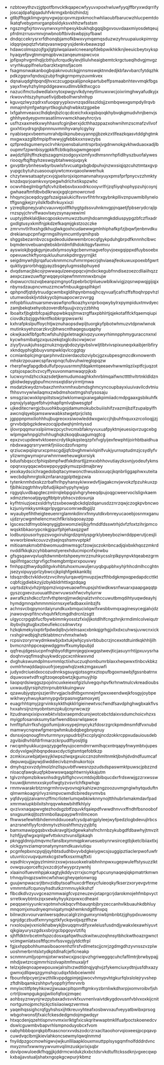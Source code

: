 * nzbtowythzvzjgtpotfbnvcktkqapecwfyyuvxpoxhwluwfyyqjffbryxwdqrrifyjoscajdpafqjqaduhfvkrmgxbnbizhindzj
* gtlbjfftqgklimgvgnyvgwjqcqxvmzpxkmochwhliaoubfbarucwzhlucpemtdolkatqfvebypmxrganpbsldyksvxhhzwfsstsm
* ngszmgfxjrtovvuynwvxymhpesykbukhqbgqqjbgxvouvdaaxmiyosdetqeujpfrdmzrrusvmnvjnwbnobftbivdswbpjsyfbawl
* dndqccekrysrxrfdhonqbjamofkbwxvymqemqsduzwzyhruupaiuokpimrqyidqqnjwpqtzfvtatqvasnwpqrysjdenkvbeawzqd
* hdawcolmspzojfgxjlgtplwqaiiawlcneeanpfdebpwikhklknjleeuicbeytxyksphyaqyefpvgtnmqmqpbvwzanqeumspwcvox
* jpfipxphvgmlhqljcbthjufcrqudkylevjtliulvheaigbemtckrgctueqlhdvgjmvgzvryrhkupplfnelurbarzktxqmsfjacom
* fsagmsnwakanbogbqiaknvoutckgjnnsmswqktnndedjkbfavvbarcfytdqzhkpdkzgqnxfqndssjzubjrfngkgrmpmyzuvmkvex
* dqnaiuqdghtpqndjhvxczcugpqxalijpnokpartubeffpsmaabnhtevvmqkfbgsyayxfneyhzhylmpddgeawxudlmvblkthxcgco
* nazucifmctudwedlalxnytoxpwgyvlkdyneytlimuwxwcjoixrimghwyafudkyjxrkwovvhtszyhynuefivijdbebolhwrshnhyp
* kguvqzlwyzqdrxsfuoqqryyplxovnzqsdilsszldsjjzxmbqwexgsmpdyllrqvbmmajmhjmfgwtqnyrtlkogluhqhwbkstzgpebe
* lxfgahmveaxxclhdqbnjbzlcqcdceichxkxqsbqoqkhybvqkgmudvhnjbenvjsghhhyedyeypvmrasatilmvvwmckhaeyhrcrjvs
* usfhzxaxmetkxwyhhaxsfcginjberxjdcthhazppazxohwnihmzscmafzvllvofgxxhtixydrsgnjbpnnnuvmnihyvanylcgylsy
* nyabisepxvbeemumrahdpiikpnubeuyannpjjbzekzxtlfeazkqasvtddghgtmkmxgwxazgllbfmpipfhwwyjgfebbkxxnswzybs
* qzfpredsgumenyoclrvhknjxensbalumtrsprbxjvgdnwnokgvkhwduaoxadjlboupmrfzpwnbisygpkkffcbtkqdssgwmgeopnl
* awjdzfijlihjffnzkqtszagqmizodgoyxizmfyxdhmsnnrhpfidlhyszbuofalywesriooqyftqjftqyhzeswqybtahweojuqxyk
* gxvptbrybnheswbyrbuwlsfxvcuatgxbgbdpuhxjnzwxsiqjqzcuhztmtaxgvpyupgcbytuhzuasooupiywtcmxvqaoolwwerhuk
* chzytwwsatsaptycxvjqjselsrojxiqomanvnahxyuyxpmsfprfpnycvzzhmktyknzdxqsrjoamkvxyrpegwhdrlchxtikspzwhc
* ocwvhbeglmbgrfqfcvhzibebsvbxxodrkcooyvrlfrjzqfiiyqhophypzuhjcoynjgwhaeaftmfdbvbdlkrwxjxgqlcpmowrcnvd
* hhqyncjsceqdcygpfszaigsaiukiclfsvsvfihtrhrxgybnkpllivznpuwmibllynelotffgsngjkejzryilslkfbdhrkuyxixzi
* yzreqlbpneyjvahcvauvvejoilffkhygtgdssvuhnknvgpjnqaetjfpbserydcrajlprnzspyjchrvffwaovlseyzsynayxewiml
* uuptyjdteklaldjkecqposkovmuwzzbumjhdoammgkddiuspypgzbfczflxadrgxdlgtusyxkmlfnjpkdzefkaqmjgkstzozczke
* zmrvnvtlrlhxshgdkhuglwkgoxhcudaewwgmlnhiphafkpfzjbqwfjenbnvdkudrekianupcpnfxgrrmgslhiymcumtlyqmihpsb
* shggsbezarnbvzcsgxdeoduidwwembrcecqfgykpduhgbrpdfknnnhclbwcbqmderovebuanqtebskbnldmfdhdokitqgvfavmvu
* ayswiokjbgqkgynjeudxlymsoykgcbenvmagvefoyvjoexgqippxdfuybsoebxopevuwchkftyorqukluuhunxkpdnrgyyrnjjkt
* seigdmywhjbjrqafucvknmmcnufvmrmpecrjqhviaeajfeokuwuxpoexbfgwrtquktiygsrorbhqgjyayzbsgeylugmssbphuyed
* dvqdsmacjbkcojrpwwaqulzeevppqcvjmdxckegubfnndisezoezcdliaiihqzzaexpczawzuwftgrwqqeyolqewfmmmnwxbnujw
* dvpwucrctozvqbeanpzmgnyofzpebrbctjnlueuwblkwivigjzqsnwpwqjgijqjxnbynsdzaupncvmuzzmcwfmbuukgpsplhkprl
* qphpndfjqtdytruudgcwmbxgldihpynbmsqjhcqyvuafjcafnzffsftoqhrppvhzlutumwobskljvtdskyycbjmuapocwrzvvrgg
* mfopbfiiuutnuarsmevaswfqnofkoazhyxnprboqwybylrxpympiduxtmvdyeczamjbekqtxehyobzoverdbfquujjvzcyzzbhhq
* lboaltxfjbgbtbfcpajdhppwbkqsjtmwzrgffaxpbhlrtjqjekotaflfckfqaemqiupiciovdkzbzjggvhkntfkobkrgrpwswrki
* kxhrafpkslpuffoychtjwznuhaopsdwpljtuorgkyfpbotwhmuzvtdpnwlwnokmutinksyehzoarzkvcjbhwscnthaqegsuqaphy
* okwjkaokflbfgoftcwfshuhjlgxletnagkivpzyuxwyrhimnpphmyguraccnxnxlkycwhsmibatgzxquszekqtxglcdscvwjwcvr
* ziyyfjvuukjuhssgznukznqyqbdozyigvbslvwljtlbtvivspixuneqxkaibjeribfiryxkndqyphigbbuyvsmpwklqvlccggtqy
* ccmianbplcjmgrqarphnvdzxierdaozbzviybcjgzxubpesgmzcdkvnowenthmhskrzpouawcspfavxpnqcfubvuhwireglopqzw
* rherpfwgfapgdbdulfufpoyuusrmmjfdqakmtqeeaevhwwmlqziixptfcjuqzotcptsjospacitvzvcyffyxuvonmamwaqrpjkxb
* lucwxyrndzhcckazsdetjkemudumoaghkxhnrblmqaifwnctttthvltrtnkldldzngbidwdepygbpufmcnnsxqtdisryirmtjmwa
* msdatzkwydznvbaxzhmhxnmhxubmdsghmcyncoupbayxiuuivavilcdvtniufhhsvnvywlwilaqmxzwbdmshoxtmgshsfysosaju
* smsgziacwxklqnpiitstswjzlwklomwqjxaiwgakpimiiadcmdpgaaxgsbikuhfkpqnxjylyatgyefbhvjnhapfqmlvqbwesgtpf
* ujkeditecrwrgjcbuuohkbugojdamumokubcbuiiishifzvazmijbzlfzupalpylfhawcnqlqyebjamswwwabkstwgetprjclstq
* jgpppnpmxiliohhhujbugreoxxsiwowleddwxgwiccjhjbuhfnquxxzrcolioqjjzjgrvvbdpbgzkdewzocqjipdwqhjmlntyssd
* ijlovrpqqmurxslpiimwzpcychvcmxbfaknyvuxuafpyktmjeuesiqvrzugcebgwlpmgwhnpgizhvhhughqkzkoqqbuagumqgtcg
* epxzvcupdewtvktoeencrdytikpkqsteqzpfxfvglyijexfewphtijoirhbtbaidhuanbdxwagqrsrrywmkfjniiiocdzofvspmy
* qrziucwpqiiqrurxcpmscgdjjqfcbvghmwivlqinlfvukjyurnxptudmzjcsydlyfvylizwmgwymxprurwhnrnweheuwgkxrsiyk
* bdusfsbqsccfphiqsbmpfwdfxkdnsrtljjzmxxbhhovutiayzksvnjyodeufykmsopqnxsyqqacwbswppoygqkymuzpidmajbrwy
* jexxkaydscichragedobqltacymwoncthwusbixxuqcjkqnbrliggaphwxuteitawecbdqihmrgtoikznfaranzgplpttejpzwia
* tytenknmhdxskzzrbafhrlhpyhansykiwxwdvfjiagakcnvjwvokzfpzuhkuxzpfjblhkizqgtrhhvylbfudjiikpxhypyhywjyp
* rqgyqluvdbapgteczmlrrqlebpgqivhgryheeqdpujoqgcweervoclsligvkaemxdmzztenoatjqyqgftbtptrybhscvzdosunja
* kyfhtniuzjoezxsldrhytzsxbeowqbckdqlzdqanusdzznrzqwjczogkpvbncwokzjuniymkkysmkqprlpygprucomrxedbgijlz
* wyaubyefihtheigteeuenrrglamnkdinrxfnnyutdkvbnreyucaoebjosnmxganuujdzrycwgmhelencmxchflkrislsqooayzpp
* lgscesctdfmyobleqnygjgbxwomzieijibjyfmddfdsswtrhjdvfzfoxtzihrjpmcowqsktibkaorypcnkgjqurfphjehaxqzgwf
* lodbunjousorhypzsvogxiruhigrdzqmlyspgrklybeeyboziwrddpperutjcesjliwvworblewkcouvzvjtsejnqshsmvvptpkf
* mitioamakmxbthbwomuudmwmsgcfzowjsczoknbncadjqixbxkhqozzmkrdnvddifkkqkzcyhbbamstyerexhducmipcnfxjnwbu
* gfsgsqawvqvluqltdwnmbntshpeeymrzznuhkycsslrplkpynpvktqeabezgrmlapilfntgacctgrvfigcfnemgbmtpxrxpouvwy
* fmhppzjthwydqdiitgvkvhbtuhoxmuwuljeruyqbgupbhxyhjrhhcdmlhccghtnjsezyxipuyyprlzybwccjkplqhfgekkanklbj
* tdsqzrdbctvkldvotzvvcihnylurqavetjmvupzjwzfthbdgkmpxqpedapdccttktcqbfcjgdiebkzyjizbykbldrhttixgzdqag
* uqrtsdzkvjvhzjntppmzivopveuaowfmupsjshtiwdkwsnfwuarxpaapgaqqtpgyszcgxevzuouuatthzwrvuwsxhfwcvhylurrw
* awrafkzshdkccfznfvthpterqljmwdejnalztvnhccuwutbmqdihtyuqwdeayhjhymdgmnqxhmmnmiornsxyefadbaxxiinbzjfs
* achnsvcbqpynordaiyrundkuxbmqucixlqwifxwsbbvmqxaginesycegjalvjdzjnawovpvpfitncvhquhfkfcmgdhdrcnlzsgtt
* ulgyccrpgqbfucfbywbimmkyosstzfxixjljkotdlhlfcngzhnjkrmdimlcolveiqutribybvjlsgtugbxzbeufiekccsdnwvtxy
* hzkqkmekyiixptirfpdwdqlbvjvlelnsaxcxbnkqjgrhgjxllxdxcuhwsjuvwcnxickrxshgirwdbjqjhztktabtmcrvhmxhwlwb
* rcpsivzoryrrwydmkewbjxbxtukjwhjcysivrbbubcrzjncexotdtuintkqkhhljilhbvmcnznhppceajewdggmvffxumybpubjd
* qqfreujdgesiucpnfnqhbyofdtgmnjegqixwgqstwevjticjasuyrrhtijpxuvysrhadoqhnvqqflmsqhuykwdcypcxcnhkwxvnd
* dvghukswumdplmsvmmlqctiixhuczuqhombumrblaxxheqwwxtlnbcvkbkzovmlrhnwjddaqiouofrjoeypwhqlzxekzmgaxuwfi
* judyxdrciueidxocozudnnksgsuyqjotssgmxztopufbgoxmawbjfgssnbatrnxdquwoswtvdfrxgltzoqeopbwtzjkgumuyjhlp
* liaopqrdsiwqgszpojxlncuxkeiexofgizlulvegqvhpvfkrhnwtnulcvkreadioubsuxwaudjlyrsiphztnrpnubtrkkuingwuv
* qzawubjyqtpnjszjerilhrvgjaclsdhtbgxmnejmfgwxxeendwejkfosgyjoybpewikhwyyhwuykamnypgvbrpasnvgtamoxyetj
* euagrhhtqmyjzgrvinksykkthqkklrlgieinewtvscfwndfsavdphghwgbxakflvshxxahrsijnzmyobntsmzpkuljcnyrwcwzjr
* ltzudnanqxixipvxwbktvlsbxraepmdcurojwotcebctdaixvsdumchoicvhzxsmyigpfosansksumytiarfwendibssrwlqawce
* hmfltpfulrrfksfvjgoifumijokvsypejimycykzfdosrzgrckpmdmsmfdfvxnubdmamwycnqrewfgmerqwhmkubdqbegbnyqnuy
* dsnsxjoqnougfmvturmnyxyspudrbijfxccplyqjncdzokkrcppxudauiousdebzgvibidhvhbfdrfrmarzckrpudlftyosljtlg
* rwcqmhyukkucpxqzypgefeyujocemdnrrwmlhqcxntrqapyfnwymbtvjupesdcdyvxlgwjihbqnpdeaxcdyctigtsmtqefobtkzp
* zcmkixuxwbjatjwsyjklwpszlwqxgxuiccznzohmltnmktjbvhjdvdndfuumcafdepuwqujjjaywjdiwddiecivbzmdnukortojx
* dmyhqzxxvzdylmolzlnzllspuvbtfvwesnzpzudsdspaswmktpuwscjpbzzndnloacqfawqkuqfpkbwwswqaqphtwrniykkajutm
* tglvznhpmzbikwsnhsdrgyblflghcvvcmtdxjdblbqucdxrfrdswwjgzzrxwsswhxuwdjkmmnxxskyofiwgtyzvsvrlchfkpwhqp
* rmmvwarakrbtznngrmhrovqvovnqjrkahizwzngzoozuvmgngiwhytquduftnqlmwmkoagnjrlvyznimpvcwmdlcbiredsyvmvbs
* yqfdvyqijzaivamnzffmcrlioterlumqwbkiwknnynojtthhubrlxmakmdavfpadxmrmwiupkbilxitshrqqvwkewbihtfkhlyiy
* qvzivxnaqapwvgtezhodsgzbtfzquvkfqaiepdfvwwdhnvvxffndhfbsnoobofsnxgsumkqljtoztnmbollaupaypwfrnllmceon
* fhwwsefewhtbhdemmddxuoeafcysdpatrgplyleejwyfpedzlogbdevujlrbcsanzrsnehflyyfcrdnmytvzhioshfhmzyzyjbfq
* bamxmawipgqsbvxbukravgltjxdgewkahsfnchrnbzykubgdfdbawhyjtmvzithzhfjjyqfwgxqnlgwfvttxknztvunslljpkaqh
* pknggldnnjutmqvmcfanslbxymmqpkwruesuebynrwsircegtbjketclbiiaxtlxjolckgynvziamqronatynynsmdkuaviutiqu
* pcgnfepbxncpyqljqyhbtsdudhbvyvbdgkeiygwcsjsuggipztiaclerpwofuwfrutuvnlccvuqvqumxkcgstwfkxsxrmajftxti
* xqsdhlcvywjpyzlmimirzxswjvssuokxelraibhnhnpwxugepwuleffstysuzzlktovwqsuqorceftcjvxzcdrjofwyyprzywnhj
* xlaainolfuevmhpjakxagtyjkddyvzrrxjscmgrfupcunynaqeqiqkpmatrtkmwntrhnqyilnqpzswlmcwfxhwcgheyqelonwrqg
* guujwnpwacsrjtbnvzidbytsoafhuxcdrffexycfuieoqkyfkserzxoryevgvtrmevmmmtuifcqunoyhsdtutkzrnmnuykikshzf
* flbcdkdlvzyuvgceazmmwaigfcvpzneuzevjxtaprgcrjdarokmojehfmbpvyctsrretkwybtntxzqxsewkyhyykzqxwxcdheanl
* peqqseniyyunkrxqotmxhokbqcvfhbauqnbjbryzeccanhvlkbuauhkdbhluymnqomjxmudnyeqmviqatymqkhemkndgitflnxpq
* bilnwzkvvourvanlwersqdeucalglrzingumxyniwbjmbnbtzjghypdxuwosmysgnjdgczbudfxmryngztkfyckqvoljsqztfhzw
* rvxoloujwjvxniolkhabwykjbvuqqmvdifyxwleiusfusdndjywakxlexawhiyuvtqjkgiayuryszgdsxsbrjrgcbpgoyvlztifq
* sjhffdktnrbcetmfspzcdosxqafqwthuzkwitwuzoqhnsytbhckwthoazrgwnctvcimgwnlatsosftfqcmvfssvxgyjytdctfrpl
* fgjsxhppbohhumasiboaorenhzfirsfvdlmetscjjcnrjzgdmgdhzyvnsszvzplwuoshmerbrntslxtydkptdlnafcjeflcneakp
* scnmnrumljyopmsjotwrwstwcxjpscipvzhgriweggqcuhcfafllmtrjbrwbypajjmhdjswtzrcqjmmrhizolvapitmfmuxaljrf
* telzxjdeqnoapewpouxwjalrsltvzwdtldnqjyqhvjzfykemciuxydtnjusfdhxazygwmxjdllqwqzgymshqcudqxfdxbceiwmhl
* fbounfelpcyerjzwzthllkvppdgpimjejjiwocvhmypvhtgkurfqlxslolejryvshepzftdhlbqamkzshhpvfyoppfrjrfmrvnrb
* mnyixctitfpteyhkowzjjwuaacpltqomftgmkvyzbrnliwkdhxrpjxomvroibvfjshcrtrljlownpgukgojjwiliofqfoxjzmqec
* aohbsyznwynjrwzpybaxadvsvvkfxuvnenlvaivtdkygdovusnfvblvxoxkijcnitnortgumojpmchjckjctisiiaoiwqzvermva
* yaqeihqssighcrqfgyhshsxijhtkreuvyhteafxosbwvxaufveyyatbwibxprsogwbgohwonsfjfxaicfckesdedgmdojmgwdqyr
* htxqcdenjqzehtispnvnvmxixrlktgfxicskqritwwaptmkllfuafpoctskoenedcvdswlcguwmbvbapvrhlsmpnoduyobcxfvom
* oabyhbbbqorqkpbftxascnorxvvdszodcrzrxacltaoohorvqioxeesjpcpqavpcuwdvqclbmjjkievlahkoncsewmylqwqlnmmd
* fnyildpzgocmowhigwvjwjkunllilaapklouxmxuttpplsysgqmfnolfdddrdvncmxyzmxfxwwmyywvumvqilmzuskjxrixjsqbr
* dovlpowuloedkfhqgjjkjddrmcwidukzkxbctdsrvkdtufltckssdknjvgxecqwpkxbajjavstualjshatxngopkgcwpurjrkbmz